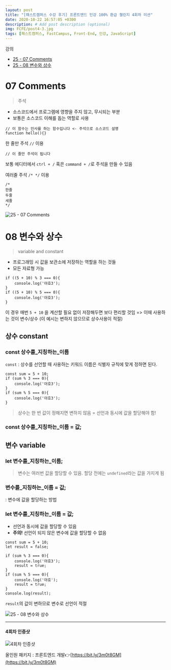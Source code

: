 ```yaml
---
layout: post
title: "[패스트캠퍼스 수강 후기] 프론트엔드 인강 100% 환급 챌린지 4회차 미션"
date: 2020-10-22 16:57:05 +0300
description: # Add post description (optional)
img: FCFE/post4-3.jpg
tags: [패스트캠퍼스, FastCampus, Front-End, 인강, JavaScript]
---
```


강의
* [25 - 07 Comments](#07-Comments)
* [25 - 08 변수와 상수](#08-변수와-상수)

# 07 Comments
> 주석

- 소스코드에서 프로그램에 영향을 주지 않고, 무시되는 부분
- 보통은 소스코드 이해를 돕는 역할로 사용

```
// 이 함수는 인사를 하는 함수입니다 <- 주석으로 소스코드 설명
function hello(){}
```

한 줄만 주석 `//` 이용
```
// 이 줄만 주석이 됩니다
```
보통 에디터에서 `ctrl + /` 혹은 `command + /`로 주석을 만들 수 있음

여러줄 주석 `/* */` 이용
```
/*
한줄
두줄
세줄
*/
```

![25 - 07 Comments]({{site.baseurl}}/assets/img/FCFE/post4-1.png)


# 08 변수와 상수
> variable and constant

- 프로그래밍 시 값을 보관소에 저장하는 역할을 하는 것들
- 모든 자료형 가능

```
if ((5 + 10) % 3 === 0){
    console.log('야호3');
}
if ((5 + 10) % 5 === 0){
    console.log('야호3');
}
```
이 경우 매번 `5 + 10` 을 계산할 필요 없이 저장해두면 보다 편리할 것임 
=> 이때 사용하는 것이 변수/상수 (이 예시는 변하지 않으므로 상수사용이 적절)

## 상수 constant

### const 상수를_지칭하는_이름
`const` : 상수를 선언할 때 사용하는 키워드
이름은 식별자 규칙에 맞게 정하면 된다.

```
const sum = 5 + 10;
if (sum % 3 === 0){
    console.log('야호3');
}
if (sum % 5 === 0){
    console.log('야호3');
}
```
> 상수는 한 번 값이 정해지면 변하지 않음 = 선언과 동시에 값을 할당해야 함!

### const 상수를_지칭하는_이름 = 값;

## 변수 variable

### let 변수를_지칭하는_이름;
> 변수는 여러번 값을 할당할 수 있음. 할당 전에는 `undefined`라는 값을 가지게 됨

### 변수를_지칭하는_이름 = 값;
: 변수에 값을 할당하는 방법

### let 변수를_지칭하는_이름 = 값;
- 선언과 동시에 값을 할당할 수 있음
- **주의!** 선언이 되지 않은 변수에 값을 할당할 수 없음

```
const sum = 5 + 10;
let result = false;

if (sum % 3 === 0){
    console.log('야호3');
    result = true;
}
if (sum % 5 === 0){
    console.log('야호');
    result = true;
}
console.log(result);
```
`result`의 값이 변하므로 변수로 선언이 적절

![25 - 08 변수와 상수]({{site.baseurl}}/assets/img/FCFE/post4-2.png)

*****

#### 4회차 인증샷
![4회차 인증샷]({{site.baseurl}}/assets/img/FCFE/post4-3.jpg)


올인원 패키지 : 프론트엔드 개발👉[https://bit.ly/3m0t8GM](https://bit.ly/3m0t8GM)